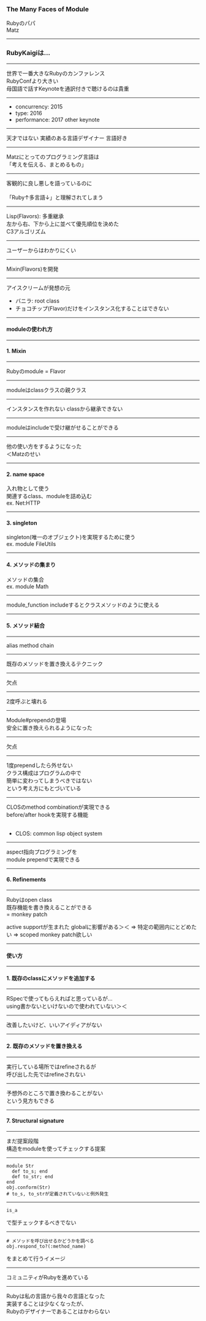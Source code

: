 ### The Many Faces of Module

Rubyのパパ<br />
Matz

---

### RubyKaigiは…

---

世界で一番大きなRubyのカンファレンス<br />
RubyConfより大きい<br />
母国語で話すKeynoteを通訳付きで聴けるのは貴重

---

- concurrency: 2015
- type: 2016
- performance: 2017
    other keynote

---

天才ではない
実績のある言語デザイナー
言語好き

---

Matzにとってのプログラミング言語は<br />
「考えを伝える、まとめるもの」

---

客観的に良し悪しを語っているのに<br />
<br />
「Ruby↑多言語↓」と理解されてしまう

---

Lisp(Flavors): 多重継承<br />
左から右、下から上に並べて優先順位を決めた<br />
C3アルゴリズム

---

ユーザーからはわかりにくい

---

Mixin(Flavors)を開発

---

アイスクリームが発想の元

- バニラ: root class
- チョコチップ(Flavor)だけをインスタンス化することはできない

---

#### moduleの使われ方

---

#### 1. Mixin

---

Rubyのmodule = Flavor

---

moduleはclassクラスの親クラス

---

インスタンスを作れない
classから継承できない

---

moduleはincludeで受け継がせることができる

---

他の使い方をするようになった<br />
＜Matzのせい

---

#### 2. name space

入れ物として使う<br />
関連するclass、moduleを詰め込む<br />
ex. Net:HTTP

---

#### 3. singleton

singleton(唯一のオブジェクト)を実現するために使う<br />
ex. module FileUtils

---

#### 4. メソッドの集まり

メソッドの集合<br />
ex. module Math 

---

module_function
includeするとクラスメソッドのように使える

---

#### 5. メソッド結合

---

alias method chain

---

既存のメソッドを置き換えるテクニック

---

欠点

---

2度呼ぶと壊れる

---

Module#prependの登場<br />
安全に置き換えられるようになった

---

欠点

---

1度prependしたら外せない<br />
クラス構成はプログラムの中で<br />
簡単に変わってしまうべきではない<br />
という考え方にもとづいている

---

CLOSのmethod combinationが実現できる<br />
before/after hookを実現する機能<br />
<br />
- CLOS: common lisp object system

---

aspect指向プログラミングを<br />
module prependで実現できる

---

#### 6. Refinements

---

Rubyはopen class<br />
既存機能を書き換えることができる<br />
= monkey patch

active supportが生まれた
globalに影響がある＞＜
=> 特定の範囲内にとどめたい
=> scoped monkey patch欲しい

---

#### 使い方

---

#### 1. 既存のclassにメソッドを追加する

---

RSpecで使ってもらえればと思っているが…<br />
using書かないといけないので使われていない＞＜

---

改善したいけど、いいアイディアがない

---

#### 2. 既存のメソッドを置き換える

---

実行している場所ではrefineされるが<br />
呼び出した先ではrefineされない

---

予想外のところで置き換わることがない<br />
という見方もできる

---

#### 7. Structural signature

---

まだ提案段階<br />
構造をmoduleを使ってチェックする提案

---

```
module Str
  def to_s; end
  def to_str; end
end
obj.conform(Str)
# to_s, to_strが定義されていないと例外発生
```

---

```
is_a
```

で型チェックするべきでない

---

```
# メソッドを呼び出せるかどうかを調べる
obj.respond_to?(:method_name)
```

をまとめて行うイメージ

---

コミュニティがRubyを進めている

---

Rubyは私の言語から我々の言語となった<br />
実装することは少なくなったが、<br />
Rubyのデザイナーであることはかわらない
